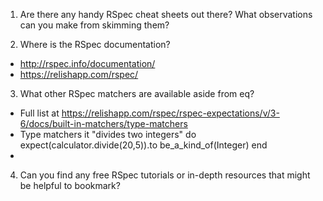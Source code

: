 

1. Are there any handy RSpec cheat sheets out there? What observations can you make from skimming them?

2. Where is the RSpec documentation?
  * http://rspec.info/documentation/
  * https://relishapp.com/rspec/

3. What other RSpec matchers are available aside from eq?
  * Full list at https://relishapp.com/rspec/rspec-expectations/v/3-6/docs/built-in-matchers/type-matchers
  * Type matchers
    it "divides two integers" do
      expect(calculator.divide(20,5)).to be_a_kind_of(Integer)
    end
  *
4. Can you find any free RSpec tutorials or in-depth resources that might be helpful to bookmark?